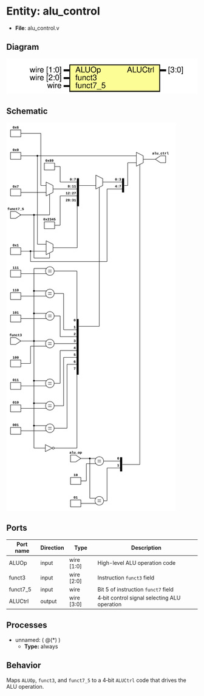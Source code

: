 
# Entity: alu_control 
- **File**: alu_control.v

## Diagram
![Diagram](../images/docs/alu_control.svg "Diagram")

## Schematic
![Schematic](../images/schematics/alu_control.svg "Schematic")
## Ports

| Port name | Direction | Type        | Description |
| --------- | --------- | ----------- | ----------- |
| ALUOp     | input     | wire [1:0]  | High-level ALU operation code |
| funct3    | input     | wire [2:0]  | Instruction `funct3` field |
| funct7_5  | input     | wire        | Bit 5 of instruction `funct7` field |
| ALUCtrl   | output    | wire [3:0]  | 4‑bit control signal selecting ALU operation |

## Processes
- unnamed: ( @(*) )
  - **Type:** always

## Behavior
Maps `ALUOp`, `funct3`, and `funct7_5` to a 4‑bit `ALUCtrl` code that drives the ALU operation.
